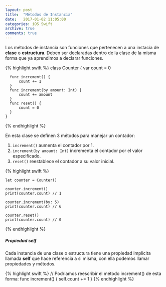 ```yaml
---
layout: post
title:  "Métodos de Instancia"
date:   2017-01-02 11:05:00
categories: iOS Swift
archive: true
comments: true
---
```


Los métodos de instancia son funciones que pertenecen a una instacia de **clase** o **estructura**. Deben ser declaradas dentro de la clase de la misma forma que ya aprendimos a declarar funciones.


{% highlight swift %}
    class Counter {
      var count = 0

      func increment() {
          count += 1
      }
      func increment(by amount: Int) {
          count += amount
      }
      func reset() {
          count = 0
      }
    }

{% endhighlight %}

En esta clase se definen 3 métodos para manejar un contador:

1. `increment()` aumenta el contador por 1.
2. `increment(by amount: Int)` incrementa el contador por el valor especificado.
3. `reset()` reestablece el contador a su valor inicial.


{% highlight swift %}

    let counter = Counter()

    counter.increment()
    print(counter.count) // 1

    counter.increment(by: 5)
    print(counter.count) // 6

    counter.reset()
    print(counter.count) // 0

{% endhighlight %}


##### Propiedad self

Cada instancia de una clase o estructura tiene una propiedad implicita llamada **self** que hace referencia a si misma, con ella podemos llamar propiedades y métodos.

{% highlight swift %}
    // Podriamos reescribir el método increment() de esta forma:
    func increment() {
        self.count += 1
    }
{% endhighlight %}
